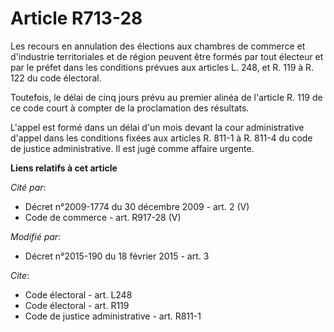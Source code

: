 # Article R713-28

Les recours en annulation des élections aux chambres de commerce et d'industrie territoriales et de région peuvent être
formés par tout électeur et par le préfet dans les conditions prévues aux articles L. 248, et R. 119 à R. 122 du code
électoral. 

Toutefois, le délai de cinq jours prévu au premier alinéa de l'article R. 119 de ce code court à compter de la proclamation
des résultats.

L'appel est formé dans un délai d'un mois devant la cour administrative d'appel dans les conditions fixées aux articles R.
811-1 à R. 811-4 du code de justice administrative. Il est jugé comme affaire urgente.

**Liens relatifs à cet article**

_Cité par_:

  - Décret n°2009-1774 du 30 décembre 2009 - art. 2 (V)
  - Code de commerce - art. R917-28 (V)

_Modifié par_:

  - Décret n°2015-190 du 18 février 2015 - art. 3

_Cite_:

  - Code électoral - art. L248
  - Code électoral - art. R119
  - Code de justice administrative - art. R811-1
